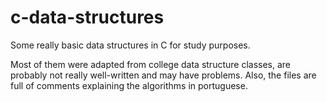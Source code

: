 # c-data-structures
Some really basic data structures in C for study purposes.

Most of them were adapted from college data structure classes, are probably not really well-written and may have problems.
Also, the files are full of comments explaining the algorithms in portuguese.
